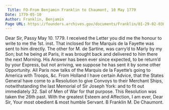 ```yaml
---
 Title: FO-From Benjamin Franklin to Chaumont, 10 May 1779
Date: 1779-05-10
Author: Franklin, Benjamin
Page URL: https://founders.archives.gov/documents/Franklin/01-29-02-0387
---
```


Dear Sir,
Passy May 10. 1779.
I received the Letter you did me the honour to write to me the 1st. inst. That inclosed for the Marquis de la Fayette was sent to him directly. The other for M. de Sartine, was carry’d to Marly by my Son; but he being at Paris, it was brought back and delivered to him there the next Morning. His Answer has been ever since expected, to be return’d by your Express, but not arriving, we suppose he has sent it by some other Opportunity. All Paris now talks of the Marquis de la Fayette’s going to America with Troops, &c. From Holland I have certain Advice, that the States General have come to a Resolution to give Convoys to their Merchant Ships, notwithstanding the last Memorial of Sir Joseph York: and to fit out immediately 32. Sail of Men of War for that purpose. This Resolution was taken the 26th past. With the greatest Esteem and Affection, I am ever, Dear Sir, Your most obedient & most humble Servant.
B Franklin
M. De Chaumont.

